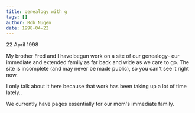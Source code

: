 ```yaml
---
title: genealogy with g
tags: []
author: Rob Nugen
date: 1998-04-22
---
```


<title>Genealogy with G</title>

<p class=date>22 April 1998</p>
<p>
My brother Fred and I have begun work on a site of our genealogy- our immediate and extended family as far back and wide as we care to go. The site is incomplete (and may never be made public), so you can't see it right now.
<p>
I only talk about it here because that work has been taking up a lot of time lately..
<p>
We currently have pages essentially for our mom's immediate family.
</p>
